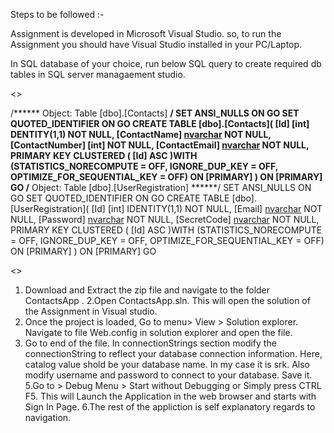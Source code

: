 Steps to be followed :-

Assignment is developed in Microsoft Visual Studio. so, to run the Assignment you should have Visual Studio installed in your PC/Laptop.

In SQL database of your choice, run below SQL query to create required db tables in SQL server managaement studio.


<<start of query. copy from next line>>

/****** Object:  Table [dbo].[Contacts] ******/ 
SET ANSI_NULLS ON
GO
SET QUOTED_IDENTIFIER ON
GO
CREATE TABLE [dbo].[Contacts](
[Id] [int] DENTITY(1,1) NOT NULL,
[ContactName] [nvarchar](100) NOT NULL,
[ContactNumber] [int] NOT NULL,
[ContactEmail] [nvarchar](100) NOT NULL,
PRIMARY KEY CLUSTERED 
(
[Id] ASC
)WITH (STATISTICS_NORECOMPUTE = OFF, IGNORE_DUP_KEY = OFF, OPTIMIZE_FOR_SEQUENTIAL_KEY = OFF) ON [PRIMARY]
) ON [PRIMARY]
GO
/****** Object:  Table [dbo].[UserRegistration] ******/
SET ANSI_NULLS ON
GO
SET QUOTED_IDENTIFIER ON
GO
CREATE TABLE [dbo].[UserRegistration](
[Id] [int]  IDENTITY(1,1) NOT NULL,
[Email] [nvarchar](100) NOT NULL,
[Password] [nvarchar](50) NOT NULL,
[SecretCode] [nvarchar](100) NOT NULL,
PRIMARY KEY CLUSTERED 
(
[Id] ASC
)WITH (STATISTICS_NORECOMPUTE = OFF, IGNORE_DUP_KEY = OFF, OPTIMIZE_FOR_SEQUENTIAL_KEY = OFF) ON [PRIMARY]
) ON [PRIMARY]
GO

<<end of query. Copy until previous line>>


1. Download and Extract the zip file and navigate to the folder ContactsApp .
2.Open ContactsApp.sln. This will open the solution of the Assignment in Visual studio.
3. Once the project is loaded, Go to menu>  View > Solution explorer. Navigate to file Web.config in solution explorer and open the file.
4. Go to end of the file. In connectionStrings section modify the connectionString to reflect your database connection information.
	Here, catalog value shold be your database name. In my case it is srk. Also modify username and password to connect to your database. Save it.
5.Go to > Debug Menu > Start without Debugging or Simply press CTRL F5. This will Launch the Application in the web browser and starts with Sign In Page.
6.The rest of the appliction is self explanatory regards to navigation.
